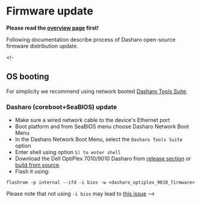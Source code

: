 # Firmware update

**Please read the [overview page](overview.md) first!**

Following documentation describe process of Dasharo open-source firmware
distribution update.

<!-

## OS booting

For simplicity we recommend using network booted
[Dasharo Tools Suite](https://docs.dasharo.com/dasharo-tools-suite/overview).

### Dasharo (coreboot+SeaBIOS) update

* Make sure a wired network cable to the device's Ethernet port
* Boot platform and from SeaBIOS menu choose Dasharo Network Boot Menu
* In the Dasharo Network Boot Menu, select the `Dasharo Tools Suite` option
* Enter shell using option `S) to enter shell`
* Download the Dell OptiPlex 7010/9010 Dasharo from
  [release section](releases.md#binaries) or
  [build from source](building-manual.md).
* Flash it using:

```console
flashrom -p internal --ifd -i bios -w <dasharo_optiplex_9010_firmware>
```

Please note that not using `-i bios` may lead to
[this issue](faq.md#cpu-was-replaced-warm-reset-required-loop)
-->
